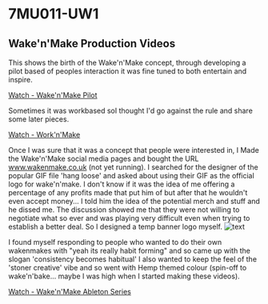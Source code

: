 # 7MU011-UW1

## Wake'n'Make Production Videos


This shows the birth of the Wake'n'Make concept, through developing a pilot based of peoples interaction it was fine tuned to both entertain and inspire.

[Watch - Wake'n'Make Pilot](https://www.instagram.com/s/aGlnaGxpZ2h0OjE3ODYwMjk4ODI3NTcxOTg0?igshid=10clqo4b1cxue&story_media_id=2171812567297936505_4485374858)

Sometimes it was workbased soI  thought I'd go against the rule and share some later pieces.

[Watch - Work'n'Make](https://www.instagram.com/s/aGlnaGxpZ2h0OjE4MDk0MTIxODg0MDcyNjY3?igshid=udlvguzw13zi&story_media_id=2134126495399297750_4485374858) 

Once I was sure that it was a concept that people were interested in, I Made the Wake'n'Make social media pages and bought the URL www.wakenmake.co.uk (not yet running). I searched for the designer of the popular GIF file 'hang loose' and asked about using their GIF as the official logo for wake'n'make.
I don't know if it was the idea of me offering a percentage of any profits made that put him of but after that he wouldn't even accept money... I told him the idea of the potential merch and stuff and he dissed me. The discussion showed me that they were not willing to negotiate what so ever and was playing very difficult even when trying to establish a better deal. So I designed a temp banner logo myself.
![text](https://scontent-lhr8-1.xx.fbcdn.net/v/t1.0-9/75223843_103710244435699_7488841080524242944_n.jpg?_nc_cat=107&_nc_ohc=xvUEgEskH14AX_q5MGG&_nc_ht=scontent-lhr8-1.xx&oh=420ff746d1c9a39a91bd6e8bdd75fb81&oe=5EA59207)

I found myself responding to people who wanted to do their own wakenmakes with "yeah its really habit forming" and so came up with the slogan 'consistency becomes habitual' I also wanted to keep the feel of the 'stoner creative' vibe and so went with Hemp themed colour (spin-off to wake'n'bake... maybe I was high when I started making these videos).



[Watch - Wake'n'Make Ableton Series](https://www.instagram.com/s/aGlnaGxpZ2h0OjE3ODYwMjk4ODI3NTcxOTg0?igshid=10clqo4b1cxue&story_media_id=2171812567297936505_4485374858)
